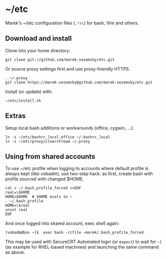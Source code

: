 ~/etc
=====
Marek's ~/etc configuration files (`.*rc`) for bash, Vim and others.

Download and install
--------------------
Clone into your home directory:

    git clone git://github.com/marek-sezemsky/etc.git

Or source proxy settings first and use proxy-friendly HTTPS.

    . ~/.proxy
    git clone https://marek-sezemsky@github.com/marek-sezemsky/etc.git

Install (or update) with:

    ~/etc/install.sh

Extras
------
Setup local bash additions or workarounds (office, cygwin, ...):

    ln -s ~/etc/bashrc_local_office ~/.bashrc_local
    ln -s ~/etc/proxy/clearstream ~/.proxy

Using from shared accounts
--------------------------
To use ~/etc profile when logging to accounts where default profile is always
kept (like vobadm), use two-step hack: as first, create bash with profile
sourced with changed $HOME.

    cat > ~/.bash_profile_forced <<EOF
    real=\$HOME
    HOME=$HOME  # $HOME evals to ~
    . ~/.bash_profile
    HOME=\$real
    unset real
    EOF

And once logged into shared account, exec shell again:

    [vobadm@box ~]$  exec bash -rcfile ~marek/.bash_profile_forced

This may be used with SecureCRT Automated login (or `expect`) to wait for `~]`
(as example for RHEL-based machines) and launching the same command as above.
